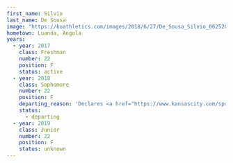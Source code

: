 ```yaml
---
first_name: Silvio
last_name: De Sousa
image: "https://kuathletics.com/images/2018/6/27/De_Sousa_Silvio_06252018.jpg?width=182&height=250&mode=crop&anchor=topcenter"
hometown: Luanda, Angola
years:
  - year: 2017
    class: Freshman
    number: 22
    position: F
    status: active
  - year: 2018
    class: Sophomore
    number: 22
    position: F
    departing_reason: 'Declares <a href="https://www.kansascity.com/sports/spt-columns-blogs/sam-mellinger/article229434124.html">Silvio De Sousa declares for NBA draft but wants to stay at Kansas: \'I have a chance\'</a>'
    status: 
      - departing
  - year: 2019
    class: Junior
    number: 22
    position: F
    status: unknown
---
```


